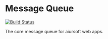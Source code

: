 # Message Queue

[![Build Status](https://travis-ci.org/AiursoftWeb/Stargate.svg?branch=master)](https://travis-ci.org/AiursoftWeb/Stargate)

The core message queue for aiursoft web apps.
